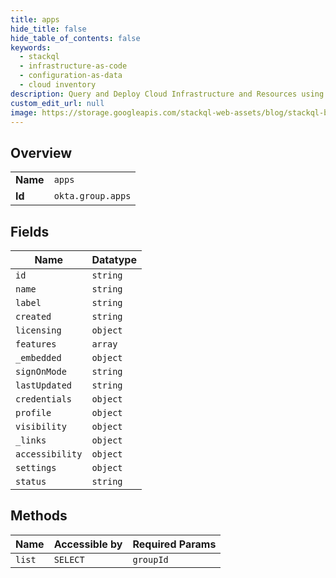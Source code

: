 ```yaml
---
title: apps
hide_title: false
hide_table_of_contents: false
keywords:
  - stackql
  - infrastructure-as-code
  - configuration-as-data
  - cloud inventory
description: Query and Deploy Cloud Infrastructure and Resources using SQL
custom_edit_url: null
image: https://storage.googleapis.com/stackql-web-assets/blog/stackql-blog-post-featured-image.png
---
```

  
    

## Overview
<table><tbody>
<tr><td><b>Name</b></td><td><code>apps</code></td></tr>
<tr><td><b>Id</b></td><td><code>okta.group.apps</code></td></tr>
</tbody></table>

## Fields
| Name | Datatype |
| ---- | -------- |
| `id` | `string` |
| `name` | `string` |
| `label` | `string` |
| `created` | `string` |
| `licensing` | `object` |
| `features` | `array` |
| `_embedded` | `object` |
| `signOnMode` | `string` |
| `lastUpdated` | `string` |
| `credentials` | `object` |
| `profile` | `object` |
| `visibility` | `object` |
| `_links` | `object` |
| `accessibility` | `object` |
| `settings` | `object` |
| `status` | `string` |
## Methods
| Name | Accessible by | Required Params |
| ---- | ------------- | --------------- |
| `list` | `SELECT` | `groupId` |
